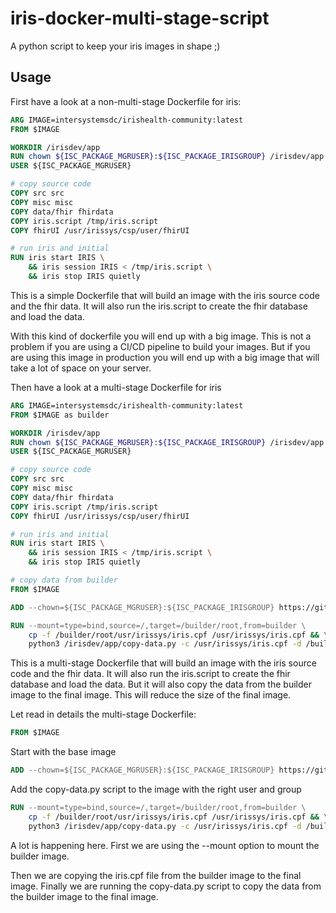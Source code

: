 # iris-docker-multi-stage-script

A python script to keep your iris images in shape ;)

## Usage

First have a look at a non-multi-stage Dockerfile for iris:

```dockerfile
ARG IMAGE=intersystemsdc/irishealth-community:latest
FROM $IMAGE 

WORKDIR /irisdev/app
RUN chown ${ISC_PACKAGE_MGRUSER}:${ISC_PACKAGE_IRISGROUP} /irisdev/app
USER ${ISC_PACKAGE_MGRUSER}

# copy source code
COPY src src
COPY misc misc
COPY data/fhir fhirdata
COPY iris.script /tmp/iris.script
COPY fhirUI /usr/irissys/csp/user/fhirUI

# run iris and initial 
RUN iris start IRIS \
	&& iris session IRIS < /tmp/iris.script \
	&& iris stop IRIS quietly
```

This is a simple Dockerfile that will build an image with the iris source code and the fhir data. It will also run the iris.script to create the fhir database and load the data.

With this kind of dockerfile you will end up with a big image. This is not a problem if you are using a CI/CD pipeline to build your images. But if you are using this image in production you will end up with a big image that will take a lot of space on your server.

Then have a look at a multi-stage Dockerfile for iris

```dockerfile
ARG IMAGE=intersystemsdc/irishealth-community:latest
FROM $IMAGE as builder

WORKDIR /irisdev/app
RUN chown ${ISC_PACKAGE_MGRUSER}:${ISC_PACKAGE_IRISGROUP} /irisdev/app
USER ${ISC_PACKAGE_MGRUSER}

# copy source code
COPY src src
COPY misc misc
COPY data/fhir fhirdata
COPY iris.script /tmp/iris.script
COPY fhirUI /usr/irissys/csp/user/fhirUI

# run iris and initial 
RUN iris start IRIS \
	&& iris session IRIS < /tmp/iris.script \
	&& iris stop IRIS quietly

# copy data from builder
FROM $IMAGE

ADD --chown=${ISC_PACKAGE_MGRUSER}:${ISC_PACKAGE_IRISGROUP} https://github.com/grongierisc/iris-docker-multi-stage-script/releases/latest/download/copy-data.py /irisdev/app/copy-data.py

RUN --mount=type=bind,source=/,target=/builder/root,from=builder \
	cp -f /builder/root/usr/irissys/iris.cpf /usr/irissys/iris.cpf && \
	python3 /irisdev/app/copy-data.py -c /usr/irissys/iris.cpf -d /builder/root/ 
```

This is a multi-stage Dockerfile that will build an image with the iris source code and the fhir data. It will also run the iris.script to create the fhir database and load the data. But it will also copy the data from the builder image to the final image. This will reduce the size of the final image.

Let read in details the multi-stage Dockerfile:

```dockerfile
FROM $IMAGE
```

Start with the base image

```dockerfile
ADD --chown=${ISC_PACKAGE_MGRUSER}:${ISC_PACKAGE_IRISGROUP} https://github.com/grongierisc/iris-docker-multi-stage-script/releases/latest/download/copy-data.py /irisdev/app/copy-data.py
```

Add the copy-data.py script to the image with the right user and group

```dockerfile
RUN --mount=type=bind,source=/,target=/builder/root,from=builder \
    cp -f /builder/root/usr/irissys/iris.cpf /usr/irissys/iris.cpf && \
    python3 /irisdev/app/copy-data.py -c /usr/irissys/iris.cpf -d /builder/root/ 
```

A lot is happening here. First we are using the --mount option to mount the builder image. 

Then we are copying the iris.cpf file from the builder image to the final image. Finally we are running the copy-data.py script to copy the data from the builder image to the final image.